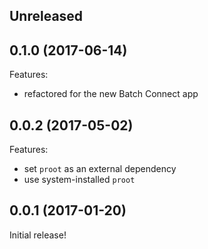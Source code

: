 ## Unreleased

## 0.1.0 (2017-06-14)

Features:

  - refactored for the new Batch Connect app

## 0.0.2 (2017-05-02)

Features:

  - set `proot` as an external dependency
  - use system-installed `proot`

## 0.0.1 (2017-01-20)

Initial release!
